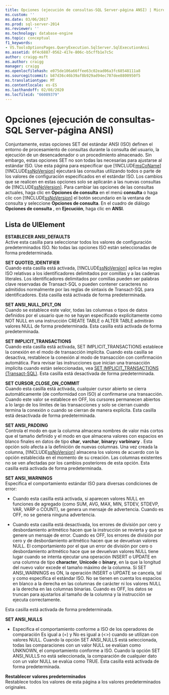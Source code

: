 ```yaml
---
title: Opciones (ejecución de consultas-SQL Server-página ANSI) | Microsoft Docs
ms.custom: ''
ms.date: 03/06/2017
ms.prod: sql-server-2014
ms.reviewer: ''
ms.technology: database-engine
ms.topic: conceptual
f1_keywords:
- VS.ToolsOptionsPages.QueryExecution.SqlServer.SqlExecutionAnsi
ms.assetid: 0f4c6887-0562-417e-806c-b5cffb1e7c5c
author: craigg-msft
ms.author: craigg
manager: craigg
ms.openlocfilehash: e075de106a66ffee63c02ead06a3fc68548111a8
ms.sourcegitcommit: b87d36c46b39af8b929ad94ec707dee8800950f5
ms.translationtype: MT
ms.contentlocale: es-ES
ms.lasthandoff: 02/08/2020
ms.locfileid: "66089379"
---
```

# <a name="options-query-execution-sql-server-ansi-page"></a>Opciones (ejecución de consultas-SQL Server-página ANSI)
  Conjuntamente, estas opciones SET del estándar ANSI (ISO) definen el entorno de procesamiento de consultas durante la consulta del usuario, la ejecución de un desencadenador o un procedimiento almacenado. Sin embargo, estas opciones SET no son todas las necesarias para ajustarse al estándar ISO. Use esta página para especificar que [!INCLUDE[msCoName](../includes/msconame-md.md)] [!INCLUDE[ssNoVersion](../includes/ssnoversion-md.md)] ejecutará las consultas utilizando todos o parte de los valores de configuración especificados en el estándar ISO. Los cambios que se realicen en estas opciones solo se aplicarán a las nuevas consultas de [!INCLUDE[ssNoVersion](../includes/ssnoversion-md.md)]. Para cambiar las opciones de las consultas actuales, haga clic en **Opciones de consulta** en el menú **consulta** o haga clic con [!INCLUDE[ssNoVersion](../includes/ssnoversion-md.md)] el botón secundario en la ventana de consulta y seleccione **Opciones de consulta**. En el cuadro de diálogo **Opciones de consulta** , en **Ejecución**, haga clic en **ANSI**.  
  
## <a name="uielement-list"></a>Lista de UIElement  
 **ESTABLECER ANSI_DEFAULTS**  
 Active esta casilla para seleccionar todos los valores de configuración predeterminados ISO. No todas las opciones ISO están seleccionadas de forma predeterminada.  
  
 **SET QUOTED_IDENTIFIER**  
 Cuando esta casilla está activada, [!INCLUDE[ssNoVersion](../includes/ssnoversion-md.md)] aplica las reglas ISO relativas a los identificadores delimitados por comillas y a las cadenas literales. Los identificadores delimitados por comillas pueden ser palabras clave reservadas de Transact-SQL o pueden contener caracteres no admitidos normalmente por las reglas de sintaxis de Transact-SQL para identificadores. Esta casilla está activada de forma predeterminada.  
  
 **SET ANSI_NULL_DFLT_ON**  
 Cuando se establece este valor, todas las columnas o tipos de datos definidos por el usuario que no se hayan especificado explícitamente como NOT NULL en una instrucción CREATE TABLE o ALTER TABLE admitirán valores NULL de forma predeterminada. Esta casilla está activada de forma predeterminada.  
  
 **SET IMPLICIT_TRANSACTIONS**  
 Cuando esta casilla está activada, SET IMPLICIT_TRANSACTIONS establece la conexión en el modo de transacción implícita. Cuando esta casilla se desactiva, restablece la conexión al modo de transacción con confirmación automática. Para revisar las instrucciones que inician una transacción implícita cuando están seleccionadas, vea [SET IMPLICIT_TRANSACTIONS &#40;Transact-SQL&#41;](/sql/t-sql/statements/set-implicit-transactions-transact-sql). Esta casilla está desactivada de forma predeterminada.  
  
 **SET CURSOR_CLOSE_ON_COMMIT**  
 Cuando esta casilla está activada, cualquier cursor abierto se cierra automáticamente (de conformidad con ISO) al confirmarse una transacción. Cuando este valor se establece en OFF, los cursores permanecen abiertos a lo largo de los límites de las transacciones y solo se cierran cuando termina la conexión o cuando se cierran de manera explícita. Esta casilla está desactivada de forma predeterminada.  
  
 **SET ANSI_PADDING**  
 Controla el modo en que la columna almacena nombres de valor más cortos que el tamaño definido y el modo en que almacena valores con espacios en blanco finales en datos de tipo **char**, **varchar**, **binary**y **varbinary** . Esta opción solo afecta a la definición de nuevas columnas. Una vez creada la columna, [!INCLUDE[ssNoVersion](../includes/ssnoversion-md.md)] almacena los valores de acuerdo con la opción establecida en el momento de su creación. Las columnas existentes no se ven afectadas por los cambios posteriores de esta opción. Esta casilla está activada de forma predeterminada.  
  
 **SET ANSI_WARNINGS**  
 Especifica el comportamiento estándar ISO para diversas condiciones de error:  
  
-   Cuando esta casilla está activada, si aparecen valores NULL en funciones de agregado (como SUM, AVG, MAX, MIN, STDEV, STDEVP, VAR, VARP o COUNT), se genera un mensaje de advertencia. Cuando es OFF, no se genera ninguna advertencia.  
  
-   Cuando esta casilla está desactivada, los errores de división por cero y desbordamiento aritmético hacen que la instrucción se revierta y que se genere un mensaje de error. Cuando es OFF, los errores de división por cero y de desbordamiento aritmético hacen que se devuelvan valores NULL. El comportamiento por el que un error de división por cero o desbordamiento aritmético hace que se devuelvan valores NULL tiene lugar cuando se intenta ejecutar una operación INSERT o UPDATE en una columna de tipo **character**, **Unicode** o **binary**, en la que la longitud del nuevo valor excede el tamaño máximo de la columna. Si SET ANSI_WARNINGS es ON, la operación INSERT o UPDATE se cancela, tal y como especifica el estándar ISO. No se tienen en cuenta los espacios en blanco a la derecha en las columnas de carácter ni los valores NULL a la derecha en las columnas binarias. Cuando es OFF, los datos se truncan para ajustarlos al tamaño de la columna y la instrucción se ejecuta correctamente.  
  
 Esta casilla está activada de forma predeterminada.  
  
 **SET ANSI_NULLS**  
 -   Especifica el comportamiento conforme a ISO de los operadores de comparación Es igual a (=) y No es igual a (<>) cuando se utilizan con valores NULL. Cuando la opción SET ANSI_NULLS está seleccionada, todas las comparaciones con un valor NULL se evalúan como UNKNOWN, el comportamiento conforme a ISO. Cuando la opción SET ANSI_NULLS no está seleccionada, la comparación de cualquier dato con un valor NULL se evalúa como TRUE. Esta casilla está activada de forma predeterminada.  
  
 **Restablecer valores predeterminados**  
 Restablece todos los valores de esta página a los valores predeterminados originales.  
  
  

